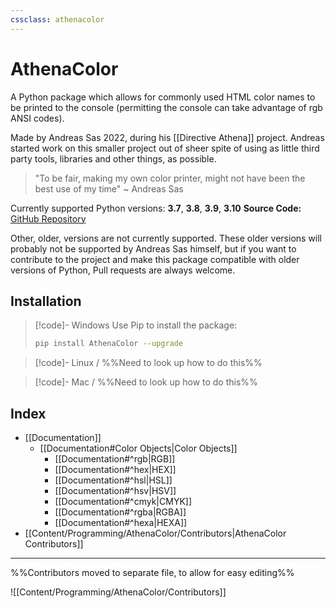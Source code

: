 ```yaml
---
cssclass: athenacolor
---
```

# AthenaColor
A Python package which allows for commonly used HTML color names to be printed to the console (permitting the console can take advantage of rgb ANSI codes).

Made by Andreas Sas 2022, during his [[Directive Athena]] project. Andreas started work on this smaller project out of sheer spite of using as little third party tools, libraries and other things, as possible. 
> "To be fair, making my own color printer, might not have been the best use of my time"
~ Andreas Sas

Currently supported Python versions: **3.7**, **3.8**, **3.9**, **3.10**
**Source Code:** [GitHub Repository]()

Other, older, versions are not currently supported. These older versions will probably not be supported by Andreas Sas himself, but if you want to contribute to the project and make this package compatible with older versions of Python, Pull requests are always welcome.

## Installation

> [!code]- Windows
> Use Pip to install the package:
> ```bash
> pip install AthenaColor --upgrade
> ```

> [!code]- Linux
> / %%Need to  look up how to do this%%

> [!code]- Mac
> / %%Need to  look up how to do this%%

## Index
- [[Documentation]]
	- [[Documentation#Color Objects|Color Objects]]
		- [[Documentation#^rgb|RGB]]
		- [[Documentation#^hex|HEX]]
		- [[Documentation#^hsl|HSL]]
		- [[Documentation#^hsv|HSV]]
		- [[Documentation#^cmyk|CMYK]]
		- [[Documentation#^rgba|RGBA]]
		- [[Documentation#^hexa|HEXA]]
- [[Content/Programming/AthenaColor/Contributors|AthenaColor Contributors]]

---

%%Contributors moved to separate file, to allow for easy editing%%

![[Content/Programming/AthenaColor/Contributors]]